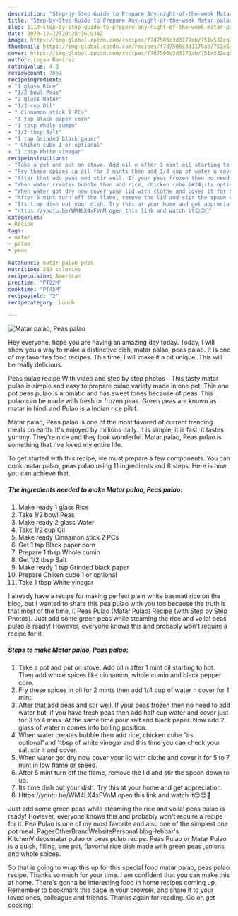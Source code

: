 ```yaml
---
description: "Step-by-Step Guide to Prepare Any-night-of-the-week Matar palao, Peas palao"
title: "Step-by-Step Guide to Prepare Any-night-of-the-week Matar palao, Peas palao"
slug: 1114-step-by-step-guide-to-prepare-any-night-of-the-week-matar-palao-peas-palao
date: 2020-12-22T20:28:16.934Z
image: https://img-global.cpcdn.com/recipes/f7d7506c3d3179ab/751x532cq70/matar-palao-peas-palao-recipe-main-photo.jpg
thumbnail: https://img-global.cpcdn.com/recipes/f7d7506c3d3179ab/751x532cq70/matar-palao-peas-palao-recipe-main-photo.jpg
cover: https://img-global.cpcdn.com/recipes/f7d7506c3d3179ab/751x532cq70/matar-palao-peas-palao-recipe-main-photo.jpg
author: Logan Ramirez
ratingvalue: 4.3
reviewcount: 7057
recipeingredient:
- "1 glass Rice"
- "1/2 bowl Peas"
- "2 glass Water"
- "1/2 cup Oil"
- " Cinnamon stick 2 PCs"
- "1 tsp Black paper corn"
- "1 tbsp Whole cumin"
- "1/2 tbsp Salt"
- "1 tsp Grinded black paper"
- " Chiken cube 1 or optional"
- "1 tbsp White vinegar"
recipeinstructions:
- "Take a pot and put on stove. Add oil n after 1 mint oil starting to hot. Then add whole spices like cinnamon, whole cumin and black pepper corn."
- "Fry these spices in oil for 2 mints then add 1/4 cup of water n cover for 1 mint."
- "After that add peas and stir well. If your peas frozen then no need to add water but, if you have fresh peas then add half cup water and cover just for 3 to 4 mins. At the same time pour salt and black paper. Now add 2 glass of water n comes into boiling position."
- "When water creates bubble then add rice, chicken cube &#34;its optional&#34;and 1tbsp of white vinegar and this time you can check your salt stir it and cover."
- "When water got dry now cover your lid with clothe and cover it for 5 to 7 mint in low flame or speed."
- "After 5 mint turn off the flame, remove the lid and stir the spoon down to up."
- "Its time dish out your dish. Try this at your home and get appreciation."
- "Https://youtu.be/WM4LX4xFVnM open this link and watch it😊😊🥰"
categories:
- Recipe
tags:
- matar
- palao
- peas

katakunci: matar palao peas 
nutrition: 283 calories
recipecuisine: American
preptime: "PT22M"
cooktime: "PT45M"
recipeyield: "2"
recipecategory: Lunch

---
```



![Matar palao, Peas palao](https://img-global.cpcdn.com/recipes/f7d7506c3d3179ab/751x532cq70/matar-palao-peas-palao-recipe-main-photo.jpg)

Hey everyone, hope you are having an amazing day today. Today, I will show you a way to make a distinctive dish, matar palao, peas palao. It is one of my favorites food recipes. This time, I will make it a bit unique. This will be really delicious.

Peas pulao recipe With video and step by step photos - This tasty matar pulao is simple and easy to prepare pulao variety made in one pot. This one pot peas pulao is aromatic and has sweet tones because of peas. This pulao can be made with fresh or frozen peas. Green peas are known as matar in hindi and Pulao is a Indian rice pilaf.

Matar palao, Peas palao is one of the most favored of current trending meals on earth. It's enjoyed by millions daily. It is simple, it is fast, it tastes yummy. They're nice and they look wonderful. Matar palao, Peas palao is something that I've loved my entire life.


To get started with this recipe, we must prepare a few components. You can cook matar palao, peas palao using 11 ingredients and 8 steps. Here is how you can achieve that.

<!--inarticleads1-->

##### The ingredients needed to make Matar palao, Peas palao:

1. Make ready 1 glass Rice
1. Take 1/2 bowl Peas
1. Make ready 2 glass Water
1. Take 1/2 cup Oil
1. Make ready  Cinnamon stick 2 PCs
1. Get 1 tsp Black paper corn
1. Prepare 1 tbsp Whole cumin
1. Get 1/2 tbsp Salt
1. Make ready 1 tsp Grinded black paper
1. Prepare  Chiken cube 1 or optional
1. Take 1 tbsp White vinegar


I already have a recipe for making perfect plain white basmati rice on the blog, but I wanted to share this pea pulao with you too because the truth is that most of the time, I. Peas Pulao (Matar Pulao) Recipe (with Step by Step Photos). Just add some green peas while steaming the rice and voila! peas pulao is ready! However, everyone knows this and probably won&#39;t require a recipe for it. 

<!--inarticleads2-->

##### Steps to make Matar palao, Peas palao:

1. Take a pot and put on stove. Add oil n after 1 mint oil starting to hot. Then add whole spices like cinnamon, whole cumin and black pepper corn.
1. Fry these spices in oil for 2 mints then add 1/4 cup of water n cover for 1 mint.
1. After that add peas and stir well. If your peas frozen then no need to add water but, if you have fresh peas then add half cup water and cover just for 3 to 4 mins. At the same time pour salt and black paper. Now add 2 glass of water n comes into boiling position.
1. When water creates bubble then add rice, chicken cube &#34;its optional&#34;and 1tbsp of white vinegar and this time you can check your salt stir it and cover.
1. When water got dry now cover your lid with clothe and cover it for 5 to 7 mint in low flame or speed.
1. After 5 mint turn off the flame, remove the lid and stir the spoon down to up.
1. Its time dish out your dish. Try this at your home and get appreciation.
1. Https://youtu.be/WM4LX4xFVnM open this link and watch it😊😊🥰


Just add some green peas while steaming the rice and voila! peas pulao is ready! However, everyone knows this and probably won&#39;t require a recipe for it. Pea Pulao is one of my most favorite and also one of the simplest one pot meal. PagesOtherBrandWebsitePersonal blogHebbar&#39;s KitchenVideosmatar pulao or peas pulao recipe. Peas Pulao or Matar Pulao is a quick, filling, one pot, flavorful rice dish made with green peas ,onions and whole spices. 

So that is going to wrap this up for this special food matar palao, peas palao recipe. Thanks so much for your time. I am confident that you can make this at home. There's gonna be interesting food in home recipes coming up. Remember to bookmark this page in your browser, and share it to your loved ones, colleague and friends. Thanks again for reading. Go on get cooking!
